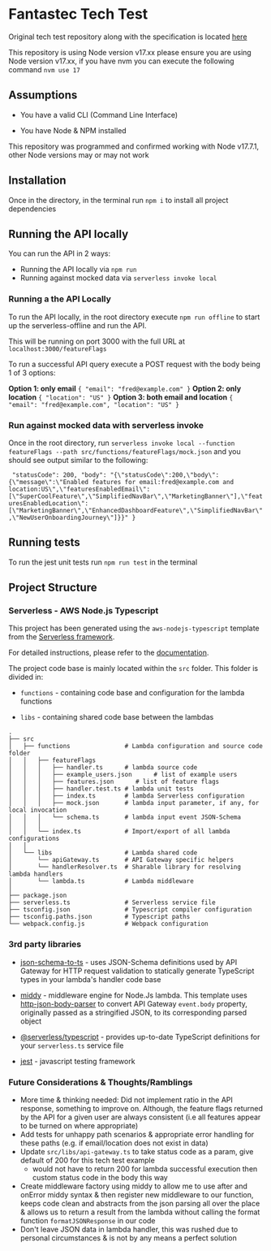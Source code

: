 # Fantastec Tech Test

Original tech test repository along with the specification is located [here](https://gitlab.com/fantastec/be-interviewee-code-test)

This repository is using Node version v17.xx
please ensure you are using Node version v17.xx, if you have nvm you can execute the following command
`nvm use 17`

## Assumptions

- You have a valid CLI (Command Line Interface)

- You have Node & NPM installed

This repository was programmed and confirmed working with Node v17.7.1, other Node versions may or may not work

## Installation

Once in the directory, in the terminal run `npm i` to install all project dependencies

## Running the API locally

You can run the API in 2 ways:

- Running the API locally via `npm run`
- Running against mocked data via `serverless invoke local`

### Running a the API Locally

To run the API locally, in the root directory execute `npm run offline` to start up the serverless-offline and run the API.

This will be running on port 3000 with the full URL at `localhost:3000/featureFlags`

To run a successful API query execute a POST request with the body being 1 of 3 options:

**Option 1: only email**
`{ "email": "fred@example.com" }`
**Option 2: only location**
`{ "location": "US" }`
**Option 3: both email and location**
`{ "email": "fred@example.com", "location": "US" }`

### Run against mocked data with serverless invoke

Once in the root directory, run `serverless invoke local --function featureFlags --path src/functions/featureFlags/mock.json` and you should see output similar to the following:

` "statusCode": 200, "body": "{\"statusCode\":200,\"body\":{\"message\":\"Enabled features for email:fred@example.com and location:US\",\"featuresEnabledEmail\":[\"SuperCoolFeature\",\"SimplifiedNavBar\",\"MarketingBanner\"],\"featuresEnabledLocation\":[\"MarketingBanner\",\"EnhancedDashboardFeature\",\"SimplifiedNavBar\",\"NewUserOnboardingJourney\"]}}" }`

## Running tests

To run the jest unit tests run `npm run test` in the terminal

## Project Structure

### Serverless - AWS Node.js Typescript

This project has been generated using the `aws-nodejs-typescript` template from the [Serverless framework](https://www.serverless.com/).

For detailed instructions, please refer to the [documentation](https://www.serverless.com/framework/docs/providers/aws/).

The project code base is mainly located within the `src` folder. This folder is divided in:

- `functions` - containing code base and configuration for the lambda functions

- `libs` - containing shared code base between the lambdas

```
.
├── src
│   ├── functions               # Lambda configuration and source code folder
│   │   ├── featureFlags
│   │   │   ├── handler.ts      # lambda source code
│   │   │   ├── example_users.json      # list of example users
│   │   │   ├── features.json      # list of feature flags
│   │   │   ├── handler.test.ts # lambda unit tests
│   │   │   ├── index.ts        # lambda Serverless configuration
│   │   │   ├── mock.json       # lambda input parameter, if any, for local invocation
│   │   │   └── schema.ts       # lambda input event JSON-Schema
│   │   │
│   │   └── index.ts            # Import/export of all lambda configurations
│   │
│   └── libs                    # Lambda shared code
│       └── apiGateway.ts       # API Gateway specific helpers
│       └── handlerResolver.ts  # Sharable library for resolving lambda handlers
│       └── lambda.ts           # Lambda middleware
│
├── package.json
├── serverless.ts               # Serverless service file
├── tsconfig.json               # Typescript compiler configuration
├── tsconfig.paths.json         # Typescript paths
└── webpack.config.js           # Webpack configuration
```

### 3rd party libraries

- [json-schema-to-ts](https://github.com/ThomasAribart/json-schema-to-ts) - uses JSON-Schema definitions used by API Gateway for HTTP request validation to statically generate TypeScript types in your lambda's handler code base

- [middy](https://github.com/middyjs/middy) - middleware engine for Node.Js lambda. This template uses [http-json-body-parser](https://github.com/middyjs/middy/tree/master/packages/http-json-body-parser) to convert API Gateway `event.body` property, originally passed as a stringified JSON, to its corresponding parsed object

- [@serverless/typescript](https://github.com/serverless/typescript) - provides up-to-date TypeScript definitions for your `serverless.ts` service file

- [jest](https://github.com/facebook/jest) - javascript testing framework

### Future Considerations & Thoughts/Ramblings

- More time & thinking needed: Did not implement ratio in the API response, something to improve on. Although, the feature flags returned by the API for a given user are always consistent (i.e all features appear to be turned on where appropriate)
- Add tests for unhappy path scenarios & appropriate error handling for these paths (e.g. if email/location does not exist in data)
- Update `src/libs/api-gateway.ts` to take status code as a param, give default of 200 for this tech test example
  - would not have to return 200 for lambda successful execution then custom status code in the body this way
- Create middleware factory using middy to allow me to use after and onError middy syntax & then register new middleware to our function, keeps code clean and abstracts from the json parsing all over the place & allows us to return a result from the lambda without calling the format function `formatJSONResponse` in our code
- Don't leave JSON data in lambda handler, this was rushed due to personal circumstances & is not by any means a perfect solution
